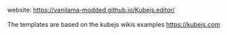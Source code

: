 website: https://vanilama-modded.github.io/Kubejs.editor/ <br> <br>
The templates are based on the kubejs wikis examples
https://kubejs.com
